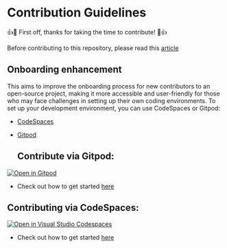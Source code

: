 # Contribution Guidelines
:+1::tada: First off, thanks for taking the time to contribute! :tada::+1:

Before contributing to this repository, please read this [article](https://hashnode.com/post/clneirt08000309ihcpx41vxs) 

## Onboarding enhancement

This aims to improve the onboarding process for new contributors to an open-source project, making it more accessible and user-friendly for those who may face challenges in setting up their own coding environments.
To set up your development environment, you can use CodeSpaces or Gitpod:
- [CodeSpaces](https://github.com/features/codespaces)
- [Gitpod](https://www.gitpod.io/)

   ## Contribute via Gitpod:
[![Open in Gitpod](https://gitpod.io/button/open-in-gitpod.svg)](https://gitpod.io/#https://github.com/Chimoney/Community-projects)


- Check out how to get started [here](https://www.gitpod.io/docs/introduction)

## Contributing via CodeSpaces:
[![Open in Visual Studio Codespaces](https://github.com/Lymah123/chimoney-community-projects/commit/995fa27bdc463d3ddcff6bbab64c34060ec77858)](https://codespaces.new/Chimoney/Community-Website)

- Check out how to get started [here](https://docs.github.com/en/codespaces)
